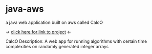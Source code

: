 # java-aws
a java web application built on aws called CalcO

-> [click here for link to project](http://calco-env.eba-f3dd9pxe.us-east-1.elasticbeanstalk.com/) <-

CalcO Description:
A web app for running algorithms with certain time complexities on randomly generated integer arrays
